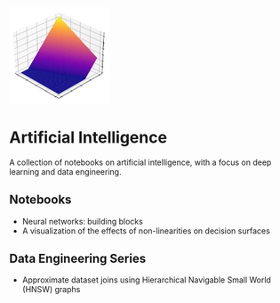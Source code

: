 <p align="left">
    <img src="logo.svg" width="180" alt="Logo - A 3d surface plot of the ReLU activation function"/>
</p>

<h1 align="left">Artificial Intelligence</h1>

A collection of notebooks on artificial intelligence, with a focus on deep learning and data engineering.

## Notebooks

- Neural networks: building blocks
- A visualization of the effects of non-linearities on decision surfaces

## Data Engineering Series

- Approximate dataset joins using Hierarchical Navigable Small World (HNSW) graphs
